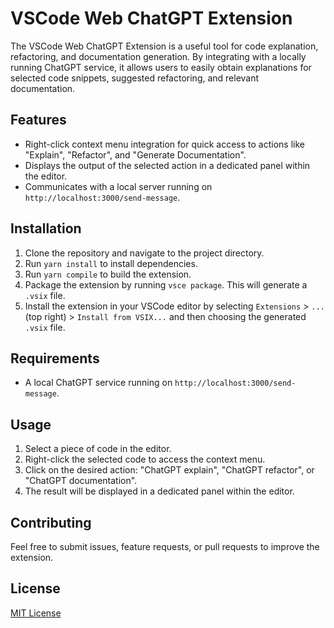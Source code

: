 # VSCode Web ChatGPT Extension

The VSCode Web ChatGPT Extension is a useful tool for code explanation, refactoring, and documentation generation. By integrating with a locally running ChatGPT service, it allows users to easily obtain explanations for selected code snippets, suggested refactoring, and relevant documentation.

## Features

- Right-click context menu integration for quick access to actions like "Explain", "Refactor", and "Generate Documentation".
- Displays the output of the selected action in a dedicated panel within the editor.
- Communicates with a local server running on `http://localhost:3000/send-message`.

## Installation

1. Clone the repository and navigate to the project directory.
2. Run `yarn install` to install dependencies.
3. Run `yarn compile` to build the extension.
4. Package the extension by running `vsce package`. This will generate a `.vsix` file.
5. Install the extension in your VSCode editor by selecting `Extensions` > `...` (top right) > `Install from VSIX...` and then choosing the generated `.vsix` file.

## Requirements

- A local ChatGPT service running on `http://localhost:3000/send-message`.

## Usage

1. Select a piece of code in the editor.
2. Right-click the selected code to access the context menu.
3. Click on the desired action: "ChatGPT explain", "ChatGPT refactor", or "ChatGPT documentation".
4. The result will be displayed in a dedicated panel within the editor.

## Contributing

Feel free to submit issues, feature requests, or pull requests to improve the extension.

## License

[MIT License](LICENSE)

